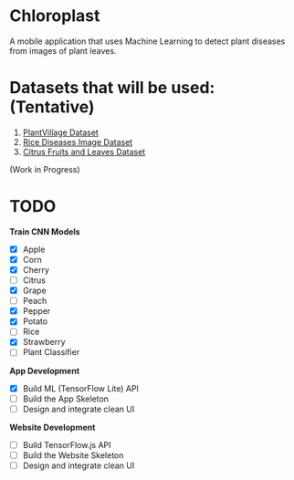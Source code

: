 # Chloroplast

A mobile application that uses Machine Learning to detect plant diseases from images of plant leaves.

# Datasets that will be used: (Tentative)

1. [PlantVillage Dataset](https://data.mendeley.com/datasets/tywbtsjrjv/1)
2. [Rice Diseases Image Dataset](https://www.kaggle.com/minhhuy2810/rice-diseases-image-dataset)
3. [Citrus Fruits and Leaves Dataset](https://data.mendeley.com/datasets/3f83gxmv57/2)

(Work in Progress)

# TODO

**Train CNN Models**

- [x] Apple
- [x] Corn
- [x] Cherry
- [ ] Citrus
- [x] Grape
- [ ] Peach
- [x] Pepper
- [x] Potato
- [ ] Rice
- [x] Strawberry
- [ ] Plant Classifier

**App Development**

- [x] Build ML (TensorFlow Lite) API
- [ ] Build the App Skeleton
- [ ] Design and integrate clean UI

**Website Development**

- [ ] Build TensorFlow.js API
- [ ] Build the Website Skeleton
- [ ] Design and integrate clean UI
